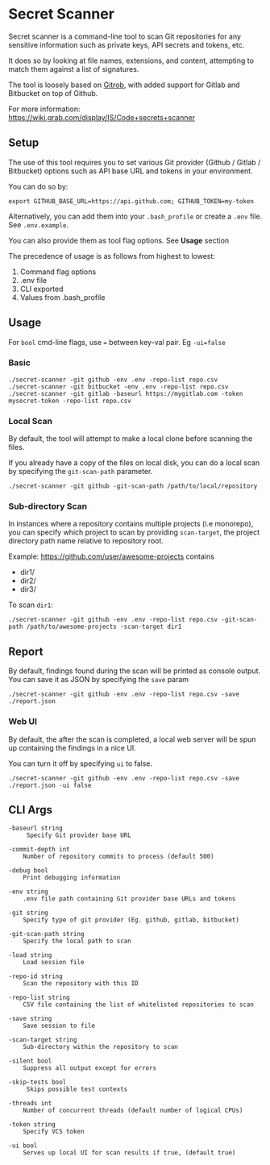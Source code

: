 # Secret Scanner

Secret scanner is a command-line tool to scan Git repositories for any sensitive information such as private keys, API secrets and tokens, etc.

It does so by looking at file names, extensions, and content, attempting to match them against a list of signatures.

The tool is loosely based on <a href="https://github.com/michenriksen/gitrob">Gitrob</a>, with added support for Gitlab and Bitbucket on top of Github.

For more information: https://wiki.grab.com/display/IS/Code+secrets+scanner

## Setup

The use of this tool requires you to set various Git provider (Github / Gitlab / Bitbucket) options such as API base URL and tokens in your environment.

You can do so by:
```
export GITHUB_BASE_URL=https://api.github.com; GITHUB_TOKEN=my-token
```

Alternatively, you can add them into your `.bash_profile` or create a `.env` file. See `.env.example`.

You can also provide them as tool flag options. See **Usage** section

The precedence of usage is as follows from highest to lowest:
1. Command flag options
2. .env file
3. CLI exported
4. Values from .bash_profile

## Usage

For `bool` cmd-line flags, use `=` between key-val pair. Eg `-ui=false`

### Basic

```
./secret-scanner -git github -env .env -repo-list repo.csv
./secret-scanner -git bitbucket -env .env -repo-list repo.csv
./secret-scanner -git gitlab -baseurl https://mygitlab.com -token mysecret-token -repo-list repo.csv
```

### Local Scan

By default, the tool will attempt to make a local clone before scanning the files.

If you already have a copy of the files on local disk, you can do a local scan by specifying the `git-scan-path` parameter.

```
./secret-scanner -git github -git-scan-path /path/to/local/repository
```

### Sub-directory Scan

In instances where a repository contains multiple projects (i.e monorepo), you can specify which project to scan by providing `scan-target`, the project directory path name relative to repository root.

Example:
https://github.com/user/awesome-projects contains
- dir1/
- dir2/
- dir3/

To scan `dir1`:
```
./secret-scanner -git github -env .env -repo-list repo.csv -git-scan-path /path/to/awesome-projects -scan-target dir1
```

## Report

By default, findings found during the scan will be printed as console output. You can save it as JSON by specifying the `save` param

```
./secret-scanner -git github -env .env -repo-list repo.csv -save ./report.json
```

### Web UI

By default, the after the scan is completed, a local web server will be spun up containing the findings in a nice UI.

You can turn it off by specifying `ui` to false.

```
./secret-scanner -git github -env .env -repo-list repo.csv -save ./report.json -ui false
```

## CLI Args

```
-baseurl string
     Specify Git provider base URL

-commit-depth int
    Number of repository commits to process (default 500)

-debug bool
    Print debugging information

-env string
    .env file path containing Git provider base URLs and tokens

-git string
    Specify type of git provider (Eg. github, gitlab, bitbucket)

-git-scan-path string
    Specify the local path to scan

-load string
    Load session file

-repo-id string
    Scan the repository with this ID

-repo-list string
    CSV file containing the list of whitelisted repositories to scan

-save string
    Save session to file

-scan-target string
    Sub-directory within the repository to scan

-silent bool
    Suppress all output except for errors

-skip-tests bool
     Skips possible test contexts

-threads int
    Number of concurrent threads (default number of logical CPUs)

-token string
    Specify VCS token

-ui bool
    Serves up local UI for scan results if true, (default true)
```
